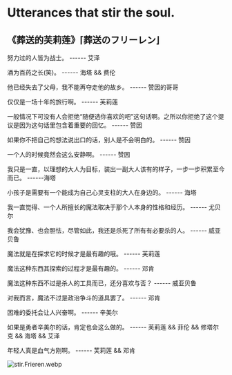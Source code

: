 # Utterances that stir the soul.

## 《**葬送的芙莉莲**》**⌈葬送のフリーレン⌋**

努力过的人皆为战士。 ------ 艾泽

酒为百药之长(笑)。 ------ 海塔 && 费伦

他已经失去了父母，我不能再夺走他的故乡。 ------ 赞因的哥哥

仅仅是一场十年的旅行啊。 ------ 芙莉莲

一般情况下可没有人会拒绝“随便选你喜欢的吧”这句话啊。之所以你拒绝了这个提议是因为这句话里包含着重要的回忆。 ------ 赞因

如果你不把自己的想法说出口的话，别人是不会明白的。 ------ 赞因

一个人的时候竟然会这么安静啊。 ------ 赞因

我只是一直，以理想的大人为目标，装出一副大人该有的样子，一步一步积累至今而已。 ------海塔

小孩子是需要有一个能成为自己心灵支柱的大人在身边的。 ------ 海塔

我一直觉得、一个人所擅长的魔法取决于那个人本身的性格和经历。 ------ 尤贝尔

我会犹豫、也会胆怯，尽管如此，我还是杀死了所有有必要杀的人。 ------ 威亚贝鲁

魔法就是在探求它的时候才是最有趣的哦。 ------ 芙莉莲

魔法这种东西其探索的过程才是最有趣的。 ------ 邓肯

魔法这种东西不过是杀人的工具而已，还分喜欢与否？ ------ 威亚贝鲁

对我而言，魔法不过是政治争斗的道具罢了。 ------ 邓肯

困难的委托会让人兴奋啊。 ------ 辛美尔

如果是勇者辛美尔的话，肯定也会这么做的。 ------ 芙莉莲 && 菲伦 && 修塔尔克 && 海塔 && 艾泽

年轻人真是血气方刚啊。 ------ 芙莉莲 && 邓肯

![stir.Frieren.webp](https://s2.loli.net/2024/02/23/rHZOVuBpyER13qM.webp)
